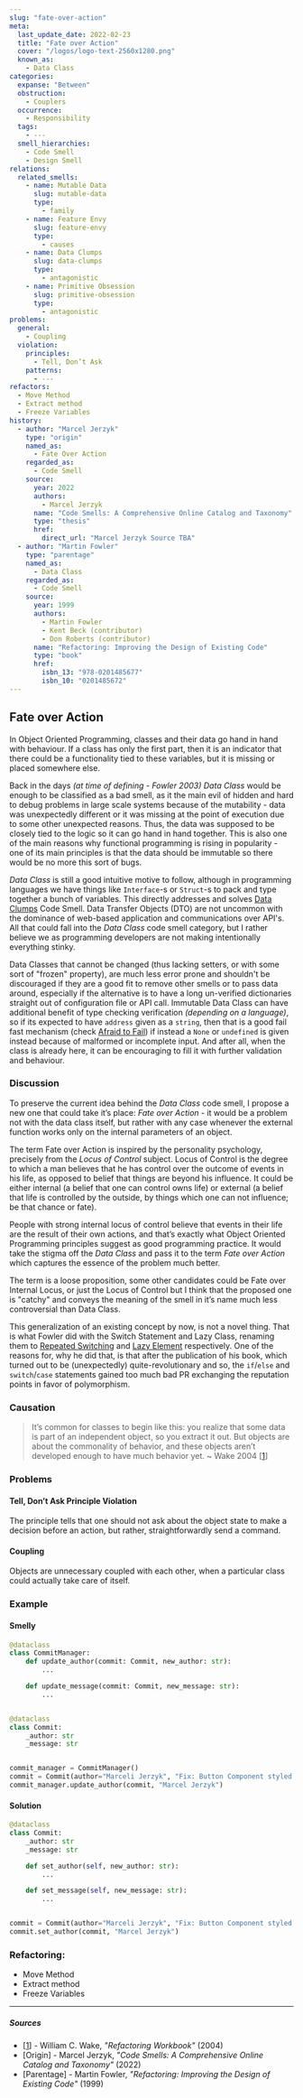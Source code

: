 ```yaml
---
slug: "fate-over-action"
meta:
  last_update_date: 2022-02-23
  title: "Fate over Action"
  cover: "/logos/logo-text-2560x1280.png"
  known_as:
    - Data Class
categories:
  expanse: "Between"
  obstruction:
    - Couplers
  occurrence:
    - Responsibility
  tags:
    - ---
  smell_hierarchies:
    - Code Smell
    - Design Smell
relations:
  related_smells:
    - name: Mutable Data
      slug: mutable-data
      type:
        - family
    - name: Feature Envy
      slug: feature-envy
      type:
        - causes
    - name: Data Clumps
      slug: data-clumps
      type:
        - antagonistic
    - name: Primitive Obsession
      slug: primitive-obsession
      type:
        - antagonistic
problems:
  general:
    - Coupling
  violation:
    principles:
      - Tell, Don’t Ask
    patterns:
      - ---
refactors:
  - Move Method
  - Extract method
  - Freeze Variables
history:
  - author: "Marcel Jerzyk"
    type: "origin"
    named_as:
      - Fate Over Action
    regarded_as:
      - Code Smell
    source:
      year: 2022
      authors:
        - Marcel Jerzyk
      name: "Code Smells: A Comprehensive Online Catalog and Taxonomy"
      type: "thesis"
      href:
        direct_url: "Marcel Jerzyk Source TBA"
  - author: "Martin Fowler"
    type: "parentage"
    named_as:
      - Data Class
    regarded_as:
      - Code Smell
    source:
      year: 1999
      authors:
        - Martin Fowler
        - Kent Beck (contributor)
        - Don Roberts (contributor)
      name: "Refactoring: Improving the Design of Existing Code"
      type: "book"
      href:
        isbn_13: "978-0201485677"
        isbn_10: "0201485672"
---
```


## Fate over Action

In Object Oriented Programming, classes and their data go hand in hand with behaviour. If a class has only the first part, then it is an indicator that there could be a functionality tied to these variables, but it is missing or placed somewhere else.

Back in the days _(at time of defining - Fowler 2003)_ _Data Class_ would be enough to be classified as a bad smell, as it the main evil of hidden and hard to debug problems in large scale systems because of the mutability - data was unexpectedly different or it was missing at the point of execution due to some other unexpected reasons. Thus, the data was supposed to be closely tied to the logic so it can go hand in hand together. This is also one of the main reasons why functional programming is rising in popularity - one of its main principles is that the data should be immutable so there would be no more this sort of bugs.

_Data Class_ is still a good intuitive motive to follow, although in programming languages we have things like `Interface`-s or `Struct`-s to pack and type together a bunch of variables. This directly addresses and solves [Data Clumps](./data-clump.md) Code Smell. Data Transfer Objects (DTO) are not uncommon with the dominance of web-based application and communications over API's. All that could fall into the _Data Class_ code smell category, but I rather believe we as programming developers are not making intentionally everything stinky.

Data Classes that cannot be changed (thus lacking setters, or with some sort of "frozen" property), are much less error prone and shouldn't be discouraged if they are a good fit to remove other smells or to pass data around, especially if the alternative is to have a long un-verified dictionaries straight out of configuration file or API call. Immutable Data Class can have additional benefit of type checking verification _(depending on a language)_, so if its expected to have `address` given as a `string`, then that is a good fail fast mechanism (check [Afraid to Fail](./afraid-to-fail.md)) if instead a `None` or `undefined` is given instead because of malformed or incomplete input. And after all, when the class is already here, it can be encouraging to fill it with further validation and behaviour.

### Discussion

To preserve the current idea behind the _Data Class_ code smell, I propose a new one that could take it’s place: _Fate over Action_ - it would be a problem not with the data class itself, but rather with any case whenever the external function works only on the internal parameters of an object.

The term Fate over Action is inspired by the personality psychology, precisely from the _Locus of Control_ subject. Locus of Control is the degree to which a man believes that he has control over the outcome of events in his life, as opposed to belief that things are beyond his influence. It could be either internal (a belief that one can control owns life) or external (a belief that life is controlled by the outside, by things which one can not influence; be that chance or fate).

People with strong internal locus of control believe that events in their life are the result of their own actions, and that’s exactly what Object Oriented Programming principles suggest as good programming practice. It would take the stigma off the _Data Class_ and pass it to the term _Fate over Action_ which captures the essence of the problem much better.

The term is a loose proposition, some other candidates could be Fate over Internal Locus, or just the Locus of Control but I think that the proposed one is "catchy" and conveys the meaning of the smell in it’s name much less controversial than Data Class.

This generalization of an existing concept by now, is not a novel thing. That is what Fowler did with the Switch Statement and Lazy Class, renaming them to [Repeated Switching](./conditional-complexity.md) and [Lazy Element](./lazy-element.md) respectively. One of the reasons for, why he did that, is that after the publication of his book, which turned out to be (unexpectedly) quite-revolutionary and so, the `if`/`else` and `switch`/`case` statements gained too much bad PR exchanging the reputation points in favor of polymorphism.

### Causation

> It’s common for classes to begin like this: you realize that some data is part of an independent object, so you extract it out. But objects are about the commonality of behavior, and these objects aren’t developed enough to have much behavior yet.
> ~ Wake 2004 [[1](#sources)]

### Problems

#### **Tell, Don’t Ask Principle Violation**

The principle tells that one should not ask about the object state to make a decision before an action, but rather, straightforwardly send a command.

#### **Coupling**

Objects are unnecessary coupled with each other, when a particular class could actually take care of itself.

### Example

<div class="example-block">

#### Smelly

```py
@dataclass
class CommitManager:
    def update_author(commit: Commit, new_author: str):
        ...

    def update_message(commit: Commit, new_message: str):
        ...


@dataclass
class Commit:
    _author: str
    _message: str


commit_manager = CommitManager()
commit = Commit(author="Marceli Jerzyk", "Fix: Button Component styled width w/ rem (from px)")
commit_manager.update_author(commit, "Marcel Jerzyk")
```

#### Solution

```py
@dataclass
class Commit:
    _author: str
    _message: str

    def set_author(self, new_author: str):
        ...

    def set_message(self, new_message: str):
        ...


commit = Commit(author="Marceli Jerzyk", "Fix: Button Component styled width w/ rem (from px)")
commit.set_author(commit, "Marcel Jerzyk")
```

</div>

### Refactoring:

- Move Method
- Extract method
- Freeze Variables

---

##### Sources

- [[1](#sources)] - William C. Wake, _"Refactoring Workbook"_ (2004)
- [Origin] - Marcel Jerzyk, _"Code Smells: A Comprehensive Online Catalog and Taxonomy"_ (2022)
- [Parentage] - Martin Fowler, _"Refactoring: Improving the Design of Existing Code"_ (1999)
